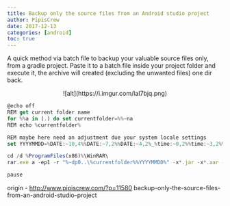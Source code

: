 ```yaml
---
title: Backup only the source files from an Android studio project
author: PipisCrew
date: 2017-12-13
categories: [android]
toc: true
---
```


A quick method via batch file to backup your valuable source files only, from a gradle project. Paste it to a batch file inside your project folder and execute it, the archive will created (excluding the unwanted files) one dir back.

<center>![alt](https://i.imgur.com/laI7bjq.png)</center>

```js
@echo off
REM get current folder name
for %%a in (.) do set currentfolder=%%~na
REM echo %currentfolder%

REM maybe here need an adjustment due your system locale settings
set YYYYMMDD=%DATE:~10,4%%DATE:~7,2%%DATE:~4,2%_%time:~0,2%%time:~3,2%%time:~6,2%

cd /d %ProgramFiles(x86)%\WinRAR\
rar.exe a -ep1 -r "%~dp0..\%currentfolder%%YYYYMMDD%" -x*.jar -x*.aar -x*\build -x*\.gradle -x*\.idea "%~dp0"

pause
```

origin - http://www.pipiscrew.com/?p=11580 backup-only-the-source-files-from-an-android-studio-project